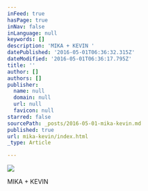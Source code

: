 ```yaml
---
inFeed: true
hasPage: true
inNav: false
inLanguage: null
keywords: []
description: 'MIKA + KEVIN '
datePublished: '2016-05-01T06:36:32.315Z'
dateModified: '2016-05-01T06:36:17.795Z'
title: ''
author: []
authors: []
publisher:
  name: null
  domain: null
  url: null
  favicon: null
starred: false
sourcePath: _posts/2016-05-01-mika-kevin.md
published: true
url: mika-kevin/index.html
_type: Article

---
```

![](https://the-grid-user-content.s3-us-west-2.amazonaws.com/b98bc55e-9a67-4dec-8fc3-6859e6036bff.jpg)

MIKA + KEVIN